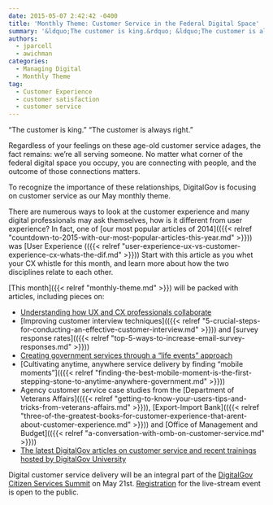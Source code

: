 ```yaml
---
date: 2015-05-07 2:42:42 -0400
title: 'Monthly Theme: Customer Service in the Federal Digital Space'
summary: '&ldquo;The customer is king.&rdquo; &ldquo;The customer is always right.&rdquo; Regardless of your feelings on these age-old customer service adages, the fact remains: we&rsquo;re all serving someone. No matter what corner of the federal digital space you occupy, you are connecting with people, and the outcome of those connections matters. To recognize the importance of these'
authors:
  - jparcell
  - awichman
categories:
  - Managing Digital
  - Monthly Theme
tag:
  - Customer Experience
  - customer satisfaction
  - customer service
---
```


“The customer is king.” “The customer is always right.”

Regardless of your feelings on these age-old customer service adages, the fact remains: we’re all serving someone. No matter what corner of the federal digital space you occupy, you are connecting with people, and the outcome of those connections matters.

To recognize the importance of these relationships, DigitalGov is focusing on customer service as our May monthly theme.

There are numerous ways to look at the customer experience and  many digital professionals may ask themselves, how is it different from user experience? In fact, one of [our most popular articles of 2014](({{< relref "countdown-to-2015-with-our-most-popular-articles-this-year.md" >}})) was [User Experience (({{< relref "user-experience-ux-vs-customer-experience-cx-whats-the-dif.md" >}})) Start with this article as you whet your CX whistle for this month, and learn more about how the two disciplines relate to each other.

[This month]({{< relref "monthly-theme.md" >}}) will be packed with articles, including pieces on:

  * [Understanding how UX and CX professionals collaborate](https://www.WHATEVER/2015/05/08/customer-experience-and-user-experience-professionals-a-match-made-in-heaven/ "Customer Experience and User Experience Professionals – A Match Made in Heaven!")
  * [Improving customer interview techniques](({{< relref "5-crucial-steps-for-conducting-an-effective-customer-interview.md" >}})) and [survey response rates](({{< relref "top-5-ways-to-increase-email-survey-responses.md" >}}))
  * [Creating government services through a &#8220;life events&#8221; approach](https://www.WHATEVER/2015/05/15/government-services-through-a-life-events-approach/ "Government Services Through a Life Events Approach")
  * [Cultivating anytime, anywhere service delivery by finding &#8220;mobile moments&#8221;](({{< relref "finding-the-best-mobile-moment-is-the-first-stepping-stone-to-anytime-anywhere-government.md" >}}))
  * Agency customer service case studies from the [Department of Veterans Affairs](({{< relref "getting-to-know-your-users-tips-and-tricks-from-veterans-affairs.md" >}})), [Export-Import Bank](({{< relref "three-of-the-greatest-books-for-customer-experience-that-arent-about-customer-experience.md" >}})) and [Office of Management and Budget](({{< relref "a-conversation-with-omb-on-customer-service.md" >}}))
  * [The latest DigitalGov articles on customer service and recent trainings hosted by DigitalGov University](https://www.WHATEVER/2015/05/11/customer-experience-roundup-2015/ "Customer Experience Roundup 2015")

Digital customer service delivery will be an integral part of the [DigitalGov Citizen Services Summit](https://summit.WHATEVER/) on May 21st. [Registration](https://www.eventbrite.com/e/2015-spring-citizen-services-summit-registration-12671367401) for the live-stream event is open to the public.
